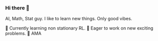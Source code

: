 ### Hi there 👋

AI, Math, Stat guy. I like to learn new things. Only good vibes.

🌱 Currently learning non stationary RL.
👯 Eager to work on new exciting problems.
💬 AMA
